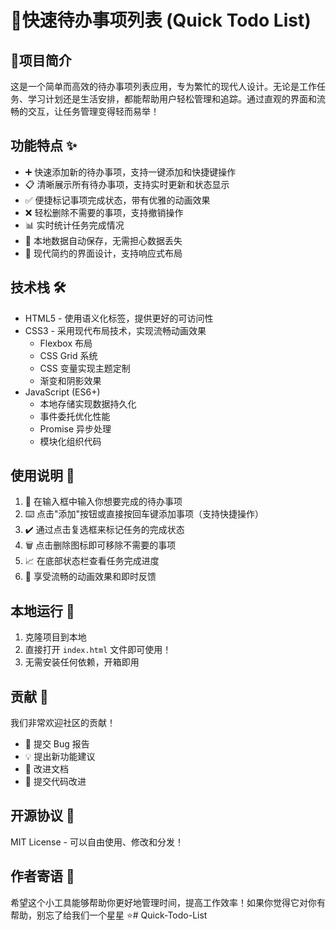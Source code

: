 # 📝快速待办事项列表 (Quick Todo List) 

## 🎯项目简介 
这是一个简单而高效的待办事项列表应用，专为繁忙的现代人设计。无论是工作任务、学习计划还是生活安排，都能帮助用户轻松管理和追踪。通过直观的界面和流畅的交互，让任务管理变得轻而易举！

## 功能特点 ✨
- ➕ 快速添加新的待办事项，支持一键添加和快捷键操作
- 📋 清晰展示所有待办事项，支持实时更新和状态显示
- ✅ 便捷标记事项完成状态，带有优雅的动画效果
- ❌ 轻松删除不需要的事项，支持撤销操作
- 📊 实时统计任务完成情况
- 💾 本地数据自动保存，无需担心数据丢失
- 🎨 现代简约的界面设计，支持响应式布局

## 技术栈 🛠
- HTML5 - 使用语义化标签，提供更好的可访问性
- CSS3 - 采用现代布局技术，实现流畅动画效果
  - Flexbox 布局
  - CSS Grid 系统
  - CSS 变量实现主题定制
  - 渐变和阴影效果
- JavaScript (ES6+)
  - 本地存储实现数据持久化
  - 事件委托优化性能
  - Promise 异步处理
  - 模块化组织代码

## 使用说明 📖
1. 🎯 在输入框中输入你想要完成的待办事项
2. ⌨️ 点击"添加"按钮或直接按回车键添加事项（支持快捷操作）
3. ✔️ 通过点击复选框来标记任务的完成状态
4. 🗑️ 点击删除图标即可移除不需要的事项
5. 📈 在底部状态栏查看任务完成进度
6. 💫 享受流畅的动画效果和即时反馈

## 本地运行 🚀
1. 克隆项目到本地
2. 直接打开 `index.html` 文件即可使用！
3. 无需安装任何依赖，开箱即用 

## 贡献 🤝
我们非常欢迎社区的贡献！
- 🐛 提交 Bug 报告
- 💡 提出新功能建议
- 📝 改进文档
- 🔧 提交代码改进

## 开源协议 📄
MIT License - 可以自由使用、修改和分发！

## 作者寄语 💌
希望这个小工具能够帮助你更好地管理时间，提高工作效率！如果你觉得它对你有帮助，别忘了给我们一个星星 ⭐️#   Q u i c k - T o d o - L i s t 
 
 

